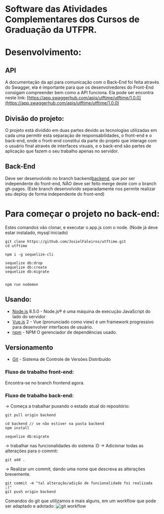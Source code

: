 # Software das Atividades Complementares dos Cursos de Graduação da UTFPR.

# Desenvolvimento:

## API
A documentação da api para comunicação com o Back-End foi feita através do Swagger, ela é importante para que os desenvolvedores do Front-End consigam compreender bem como a API funciona. Ela pode ser encontra neste link:
[https://app.swaggerhub.com/apis/utftime/utftime/1.0.0](https://app.swaggerhub.com/apis/utftime/utftime/1.0.0)

## Divisão do projeto:

O projeto está dividido em duas partes devido as tecnologias utilizadas em cada uma permitir esta separação de responsabilidades, o front-end e o back-end, onde o front-end constitui da parte do projeto que interage com o usuário final através de interfaces visuais, e o back-end são partes de aplicação que fazem o seu  trabalho apenas no servidor.

## Back-End
Deve ser desenvolvido no branch backend[backend](https://github.com/JosielFaleiros/utftime/tree/backend), que por ser independente do front-end, NÃO deve ser feito merge deste com o branch gh-pages.
    (Este branch desenvolvido separadamente nos permite realizar seu deploy de forma independente do front-end)

# Para começar o projeto no back-end:

Estes comandos vão clonar, e executar o app.js com o node. (Node já deve estar instalado, mysql iniciado)
```
git clone https://github.com/JosielFaleiros/utftime.git
cd utftime

npm i -g sequelize-cli

sequelize db:drop
sequelize db:create
sequelize db:migrate


npm run nodemon
```
## Usando:
* [Node.js](https://nodejs.org/en/about/) 8.5.0 - Node.js® é uma máquina de execução JavaScript do lado do servidor
* [Vue.js](https://vuejs.org/v2/guide/) 2 - Vue (pronunciado como view) é um framework progressivo para desenvolver interfaces de usuário.
* [npm](https://www.npmjs.com/) - NPM O gerenciador de dependências usado.

## Versionamento
* [Git](https://git-scm.com/) -  Sistema de Controle de Versões Distribuído

### Fluxo de trabalho front-end:
Encontra-se no branch frontend agora.

### Fluxo de trabalho back-end:
-> Começa a trabalhar puxando o estado atual do repositório:
```
git pull origin backend

cd backend // se não estiver na pasta backend
npm install

sequelize db:migrate
```
-> trabalhar nas funcionalidades do sistema :D
-> Adicionar todas as alterações para o commit:
```
git add .
```
-> Realizar um commit, dando uma nome que descreva as alterações brevemente.
```
git commit -m "tal alteração/adição de funcionalidade foi realizada ;)"
git push origin backend
```


Comandos do git que utilizamos e mais alguns, em um workflow que pode ser adaptado e adotado:
![git workflow](http://csci221.artifice.cc/images/simple_git_daily_workflow.png)
